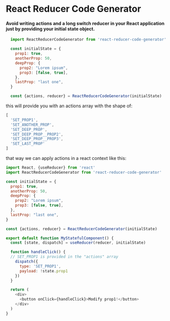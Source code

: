 # React Reducer Code Generator

#### Avoid writing actions and a long switch reducer in your React application just by providing your initial state object. 

```javascript
  import ReactReducerCodeGenerator from 'react-reducer-code-generator'

  const initialState = {
    prop1: true,
    anotherProp: 50,
    deepProp: {
      prop2: "Lorem ipsum",
      prop3: [false, true],
    },
    lastProp: "last one",
  }

  const {actions, reducer} = ReactReducerCodeGenerator(initialState)
```

this will provide you with an actions array with the shape of:

```javascript
[
  'SET_PROP1',
  'SET_ANOTHER_PROP',
  'SET_DEEP_PROP',
  'SET_DEEP_PROP__PROP2',
  'SET_DEEP_PROP__PROP3',
  'SET_LAST_PROP'
]
```

that way we can apply actions in a react context like this:

```javascript
import React, {useReducer} from 'react'
import ReactReducerCodeGenerator from 'react-reducer-code-generator'

const initialState = {
  prop1: true,
  anotherProp: 50,
  deepProp: {
    prop2: "Lorem ipsum",
    prop3: [false, true],
  },
  lastProp: "last one",
}

const {actions, reducer} = ReactReducerCodeGenerator(initialState)

export default function MyStatefulComponent() {
  const [state, dispatch] = useReducer(reducer, initialState)

  function handleClick() {
  // SET_PROP1 is provided in the "actions" array
    dispatch({
      type: 'SET_PROP1',
      payload: !state.prop1
    })
  }

  return (
    <div>
      <button onClick={handleClick}>Modify prop1!</button>
    </div>
  )
}
```